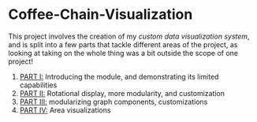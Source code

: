 # Coffee-Chain-Visualization

This project involves the creation of my *custom data visualization system*, and is split into a few parts that tackle different areas of the project, as looking at taking on the whole thing was a bit outside the scope of one project!

1. [PART I:](https://github.com/Brian-Masse/Coffee-Chain-Visualization/tree/main/PART%20I) Introducing the module, and demonstrating its limited capabilities
2. [PART II:](https://github.com/Brian-Masse/Coffee-Chain-Visualization/tree/main/PART%20II) Rotational display, more modularity, and customization
3. [PART III:](https://github.com/Brian-Masse/Coffee-Chain-Visualization/tree/main/PART%20III) modularizing graph components, customizations
4. [PART IV:](https://github.com/Brian-Masse/Coffee-Chain-Visualization/tree/main/PART%20IV) Area visualizations 

